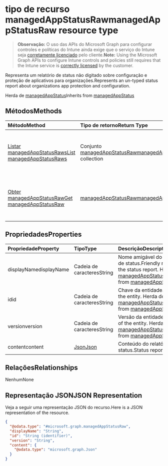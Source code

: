 # <a name="managedappstatusraw-resource-type"></a><span data-ttu-id="817de-101">tipo de recurso managedAppStatusRaw</span><span class="sxs-lookup"><span data-stu-id="817de-101">managedAppStatusRaw resource type</span></span>

> <span data-ttu-id="817de-102">**Observação:** O uso das APIs do Microsoft Graph para configurar controles e políticas do Intune ainda exige que o serviço do Intune seja [corretamente licenciado](https://go.microsoft.com/fwlink/?linkid=839381) pelo cliente.</span><span class="sxs-lookup"><span data-stu-id="817de-102">**Note:** Using the Microsoft Graph APIs to configure Intune controls and policies still requires that the Intune service is [correctly licensed](https://go.microsoft.com/fwlink/?linkid=839381) by the customer.</span></span>

<span data-ttu-id="817de-103">Representa um relatório de status não digitado sobre configuração e proteção de aplicativos para organizações.</span><span class="sxs-lookup"><span data-stu-id="817de-103">Represents an un-typed status report about organizations app protection and configuration.</span></span>

<span data-ttu-id="817de-104">Herda de [managedAppStatus](../resources/intune_mam_managedappstatus.md)</span><span class="sxs-lookup"><span data-stu-id="817de-104">Inherits from [managedAppStatus](../resources/intune_mam_managedappstatus.md)</span></span>

## <a name="methods"></a><span data-ttu-id="817de-105">Métodos</span><span class="sxs-lookup"><span data-stu-id="817de-105">Methods</span></span>
|<span data-ttu-id="817de-106">Método</span><span class="sxs-lookup"><span data-stu-id="817de-106">Method</span></span>|<span data-ttu-id="817de-107">Tipo de retorno</span><span class="sxs-lookup"><span data-stu-id="817de-107">Return Type</span></span>|<span data-ttu-id="817de-108">Descrição</span><span class="sxs-lookup"><span data-stu-id="817de-108">Description</span></span>|
|:---|:---|:---|
|[<span data-ttu-id="817de-109">Listar managedAppStatusRaws</span><span class="sxs-lookup"><span data-stu-id="817de-109">List managedAppStatusRaws</span></span>](../api/intune_mam_managedappstatusraw_list.md)|<span data-ttu-id="817de-110">Conjunto [managedAppStatusRaw](../resources/intune_mam_managedappstatusraw.md)</span><span class="sxs-lookup"><span data-stu-id="817de-110">[managedAppStatusRaw](../resources/intune_mam_managedappstatusraw.md) collection</span></span>|<span data-ttu-id="817de-111">Listar propriedades e relações de objetos de [managedAppStatusRaw](../resources/intune_mam_managedappstatusraw.md).</span><span class="sxs-lookup"><span data-stu-id="817de-111">List properties and relationships of the [managedAppStatusRaw](../resources/intune_mam_managedappstatusraw.md) objects.</span></span>|
|[<span data-ttu-id="817de-112">Obter managedAppStatusRaw</span><span class="sxs-lookup"><span data-stu-id="817de-112">Get managedAppStatusRaw</span></span>](../api/intune_mam_managedappstatusraw_get.md)|[<span data-ttu-id="817de-113">managedAppStatusRaw</span><span class="sxs-lookup"><span data-stu-id="817de-113">managedAppStatusRaw</span></span>](../resources/intune_mam_managedappstatusraw.md)|<span data-ttu-id="817de-114">Ler propriedades e relações do objeto [managedAppStatusRaw](../resources/intune_mam_managedappstatusraw.md).</span><span class="sxs-lookup"><span data-stu-id="817de-114">Read properties and relationships of the [managedAppStatusRaw](../resources/intune_mam_managedappstatusraw.md) object.</span></span>|

## <a name="properties"></a><span data-ttu-id="817de-115">Propriedades</span><span class="sxs-lookup"><span data-stu-id="817de-115">Properties</span></span>
|<span data-ttu-id="817de-116">Propriedade</span><span class="sxs-lookup"><span data-stu-id="817de-116">Property</span></span>|<span data-ttu-id="817de-117">Tipo</span><span class="sxs-lookup"><span data-stu-id="817de-117">Type</span></span>|<span data-ttu-id="817de-118">Descrição</span><span class="sxs-lookup"><span data-stu-id="817de-118">Description</span></span>|
|:---|:---|:---|
|<span data-ttu-id="817de-119">displayName</span><span class="sxs-lookup"><span data-stu-id="817de-119">displayName</span></span>|<span data-ttu-id="817de-120">Cadeia de caracteres</span><span class="sxs-lookup"><span data-stu-id="817de-120">String</span></span>|<span data-ttu-id="817de-121">Nome amigável do relatório de status.</span><span class="sxs-lookup"><span data-stu-id="817de-121">Friendly name of the status report.</span></span> <span data-ttu-id="817de-122">Herda de [managedAppStatus](../resources/intune_mam_managedappstatus.md)</span><span class="sxs-lookup"><span data-stu-id="817de-122">Inherited from [managedAppStatus](../resources/intune_mam_managedappstatus.md)</span></span>|
|<span data-ttu-id="817de-123">id</span><span class="sxs-lookup"><span data-stu-id="817de-123">id</span></span>|<span data-ttu-id="817de-124">Cadeia de caracteres</span><span class="sxs-lookup"><span data-stu-id="817de-124">String</span></span>|<span data-ttu-id="817de-125">Chave da entidade.</span><span class="sxs-lookup"><span data-stu-id="817de-125">Key of the entity.</span></span> <span data-ttu-id="817de-126">Herda de [managedAppStatus](../resources/intune_mam_managedappstatus.md)</span><span class="sxs-lookup"><span data-stu-id="817de-126">Inherited from [managedAppStatus](../resources/intune_mam_managedappstatus.md)</span></span>|
|<span data-ttu-id="817de-127">version</span><span class="sxs-lookup"><span data-stu-id="817de-127">version</span></span>|<span data-ttu-id="817de-128">Cadeia de caracteres</span><span class="sxs-lookup"><span data-stu-id="817de-128">String</span></span>|<span data-ttu-id="817de-129">Versão da entidade.</span><span class="sxs-lookup"><span data-stu-id="817de-129">Version of the entity.</span></span> <span data-ttu-id="817de-130">Herda de [managedAppStatus](../resources/intune_mam_managedappstatus.md)</span><span class="sxs-lookup"><span data-stu-id="817de-130">Inherited from [managedAppStatus](../resources/intune_mam_managedappstatus.md)</span></span>|
|<span data-ttu-id="817de-131">content</span><span class="sxs-lookup"><span data-stu-id="817de-131">content</span></span>|[<span data-ttu-id="817de-132">Json</span><span class="sxs-lookup"><span data-stu-id="817de-132">Json</span></span>](../resources/intune_mam_json.md)|<span data-ttu-id="817de-133">Conteúdo do relatório de status.</span><span class="sxs-lookup"><span data-stu-id="817de-133">Status report content.</span></span>|

## <a name="relationships"></a><span data-ttu-id="817de-134">Relações</span><span class="sxs-lookup"><span data-stu-id="817de-134">Relationships</span></span>
<span data-ttu-id="817de-135">Nenhum</span><span class="sxs-lookup"><span data-stu-id="817de-135">None</span></span>
## <a name="json-representation"></a><span data-ttu-id="817de-136">Representação JSON</span><span class="sxs-lookup"><span data-stu-id="817de-136">JSON Representation</span></span>
<span data-ttu-id="817de-137">Veja a seguir uma representação JSON do recurso.</span><span class="sxs-lookup"><span data-stu-id="817de-137">Here is a JSON representation of the resource.</span></span>
<!--{
  "blockType": "resource",
  "keyProperty": "id",
  "baseType": "microsoft.graph.managedAppStatus",
  "@odata.type": "microsoft.graph.managedAppStatusRaw"
}-->
``` json
{
  "@odata.type": "#microsoft.graph.managedAppStatusRaw",
  "displayName": "String",
  "id": "String (identifier)",
  "version": "String",
  "content": {
    "@odata.type": "microsoft.graph.Json"
  }
}
```



